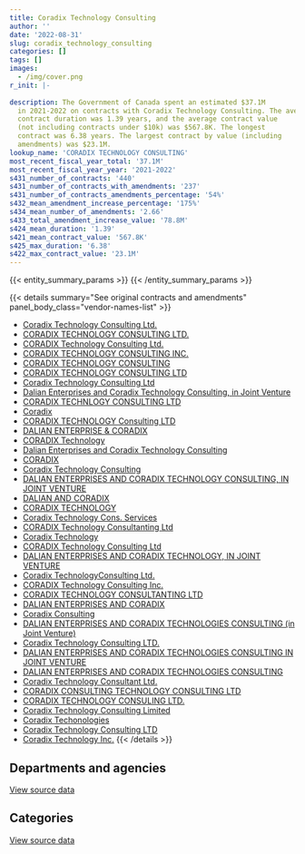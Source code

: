 ```yaml
---
title: Coradix Technology Consulting
author: ''
date: '2022-08-31'
slug: coradix_technology_consulting
categories: []
tags: []
images:
  - /img/cover.png
r_init: |-
  
description: The Government of Canada spent an estimated $37.1M
  in 2021-2022 on contracts with Coradix Technology Consulting. The average
  contract duration was 1.39 years, and the average contract value
  (not including contracts under $10k) was $567.8K. The longest
  contract was 6.38 years. The largest contract by value (including
  amendments) was $23.1M.
lookup_name: 'CORADIX TECHNOLOGY CONSULTING'
most_recent_fiscal_year_total: '37.1M'
most_recent_fiscal_year_year: '2021-2022'
s431_number_of_contracts: '440'
s431_number_of_contracts_with_amendments: '237'
s431_number_of_contracts_amendments_percentage: '54%'
s432_mean_amendment_increase_percentage: '175%'
s434_mean_number_of_amendments: '2.66'
s433_total_amendment_increase_value: '78.8M'
s424_mean_duration: '1.39'
s421_mean_contract_value: '567.8K'
s425_max_duration: '6.38'
s422_max_contract_value: '23.1M'
---
```


<script src="/rmarkdown-libs/htmlwidgets/htmlwidgets.js"></script>
<link href="/rmarkdown-libs/datatables-css/datatables-crosstalk.css" rel="stylesheet" />
<script src="/rmarkdown-libs/datatables-binding/datatables.js"></script>
<script src="/rmarkdown-libs/jquery/jquery-3.6.0.min.js"></script>
<link href="/rmarkdown-libs/dt-core-bootstrap/css/dataTables.bootstrap.min.css" rel="stylesheet" />
<link href="/rmarkdown-libs/dt-core-bootstrap/css/dataTables.bootstrap.extra.css" rel="stylesheet" />
<script src="/rmarkdown-libs/dt-core-bootstrap/js/jquery.dataTables.min.js"></script>
<script src="/rmarkdown-libs/dt-core-bootstrap/js/dataTables.bootstrap.min.js"></script>
<link href="/rmarkdown-libs/crosstalk/css/crosstalk.min.css" rel="stylesheet" />
<script src="/rmarkdown-libs/crosstalk/js/crosstalk.min.js"></script>
<script src="/rmarkdown-libs/htmlwidgets/htmlwidgets.js"></script>
<link href="/rmarkdown-libs/datatables-css/datatables-crosstalk.css" rel="stylesheet" />
<script src="/rmarkdown-libs/datatables-binding/datatables.js"></script>
<script src="/rmarkdown-libs/jquery/jquery-3.6.0.min.js"></script>
<link href="/rmarkdown-libs/dt-core-bootstrap/css/dataTables.bootstrap.min.css" rel="stylesheet" />
<link href="/rmarkdown-libs/dt-core-bootstrap/css/dataTables.bootstrap.extra.css" rel="stylesheet" />
<script src="/rmarkdown-libs/dt-core-bootstrap/js/jquery.dataTables.min.js"></script>
<script src="/rmarkdown-libs/dt-core-bootstrap/js/dataTables.bootstrap.min.js"></script>
<link href="/rmarkdown-libs/crosstalk/css/crosstalk.min.css" rel="stylesheet" />
<script src="/rmarkdown-libs/crosstalk/js/crosstalk.min.js"></script>

{{< entity_summary_params >}}
{{< /entity_summary_params >}}

{{< details summary="See original contracts and amendments" panel_body_class="vendor-names-list" >}}
- [Coradix Technology Consulting Ltd.](https://search.open.canada.ca/en/ct/?sort=contract_value_f%20desc&page=1&search_text=%22Coradix%20Technology%20Consulting%20Ltd.%22)
- [CORADIX TECHNOLOGY CONSULTING LTD.](https://search.open.canada.ca/en/ct/?sort=contract_value_f%20desc&page=1&search_text=%22CORADIX%20TECHNOLOGY%20CONSULTING%20LTD.%22)
- [CORADIX Technology Consulting Ltd.](https://search.open.canada.ca/en/ct/?sort=contract_value_f%20desc&page=1&search_text=%22CORADIX%20Technology%20Consulting%20Ltd.%22)
- [CORADIX TECHNOLOGY CONSULTING INC.](https://search.open.canada.ca/en/ct/?sort=contract_value_f%20desc&page=1&search_text=%22CORADIX%20TECHNOLOGY%20CONSULTING%20INC.%22)
- [CORADIX TECHNOLOGY CONSULTING](https://search.open.canada.ca/en/ct/?sort=contract_value_f%20desc&page=1&search_text=%22CORADIX%20TECHNOLOGY%20CONSULTING%22)
- [CORADIX TECHNOLOGY CONSULTING LTD](https://search.open.canada.ca/en/ct/?sort=contract_value_f%20desc&page=1&search_text=%22CORADIX%20TECHNOLOGY%20CONSULTING%20LTD%22)
- [Coradix Technology Consulting Ltd](https://search.open.canada.ca/en/ct/?sort=contract_value_f%20desc&page=1&search_text=%22Coradix%20Technology%20Consulting%20Ltd%22)
- [Dalian Enterprises and Coradix Technology Consulting, in Joint Venture](https://search.open.canada.ca/en/ct/?sort=contract_value_f%20desc&page=1&search_text=%22Dalian%20Enterprises%20and%20Coradix%20Technology%20Consulting%2c%20in%20Joint%20Venture%22)
- [CORADIX TECHNLOGY CONSULTING LTD](https://search.open.canada.ca/en/ct/?sort=contract_value_f%20desc&page=1&search_text=%22CORADIX%20TECHNLOGY%20CONSULTING%20LTD%22)
- [Coradix](https://search.open.canada.ca/en/ct/?sort=contract_value_f%20desc&page=1&search_text=%22Coradix%22)
- [CORADIX TECHNOLOGY Consulting LTD](https://search.open.canada.ca/en/ct/?sort=contract_value_f%20desc&page=1&search_text=%22CORADIX%20TECHNOLOGY%20%20Consulting%20LTD%22)
- [DALIAN ENTERPRISE & CORADIX](https://search.open.canada.ca/en/ct/?sort=contract_value_f%20desc&page=1&search_text=%22DALIAN%20ENTERPRISE%20%26%20CORADIX%22)
- [CORADIX Technology](https://search.open.canada.ca/en/ct/?sort=contract_value_f%20desc&page=1&search_text=%22CORADIX%20Technology%22)
- [Dalian Enterprises and Coradix Technology Consulting](https://search.open.canada.ca/en/ct/?sort=contract_value_f%20desc&page=1&search_text=%22Dalian%20Enterprises%20and%20Coradix%20Technology%20Consulting%22)
- [CORADIX](https://search.open.canada.ca/en/ct/?sort=contract_value_f%20desc&page=1&search_text=%22CORADIX%22)
- [Coradix Technology Consulting](https://search.open.canada.ca/en/ct/?sort=contract_value_f%20desc&page=1&search_text=%22Coradix%20Technology%20Consulting%22)
- [DALIAN ENTERPRISES AND CORADIX TECHNOLOGY CONSULTING, IN JOINT VENTURE](https://search.open.canada.ca/en/ct/?sort=contract_value_f%20desc&page=1&search_text=%22DALIAN%20ENTERPRISES%20AND%20CORADIX%20TECHNOLOGY%20CONSULTING%2c%20IN%20JOINT%20VENTURE%22)
- [DALIAN AND CORADIX](https://search.open.canada.ca/en/ct/?sort=contract_value_f%20desc&page=1&search_text=%22DALIAN%20AND%20CORADIX%22)
- [CORADIX TECHNOLOGY](https://search.open.canada.ca/en/ct/?sort=contract_value_f%20desc&page=1&search_text=%22CORADIX%20TECHNOLOGY%22)
- [Coradix Technology Cons. Services](https://search.open.canada.ca/en/ct/?sort=contract_value_f%20desc&page=1&search_text=%22Coradix%20Technology%20Cons.%20Services%22)
- [CORADIX Technology Consultanting Ltd](https://search.open.canada.ca/en/ct/?sort=contract_value_f%20desc&page=1&search_text=%22CORADIX%20Technology%20Consultanting%20Ltd%22)
- [Coradix Technology](https://search.open.canada.ca/en/ct/?sort=contract_value_f%20desc&page=1&search_text=%22Coradix%20Technology%22)
- [CORADIX Technology Consulting Ltd](https://search.open.canada.ca/en/ct/?sort=contract_value_f%20desc&page=1&search_text=%22CORADIX%20Technology%20Consulting%20Ltd%22)
- [DALIAN ENTERPRISES AND CORADIX TECHNOLOGY, IN JOINT VENTURE](https://search.open.canada.ca/en/ct/?sort=contract_value_f%20desc&page=1&search_text=%22DALIAN%20ENTERPRISES%20AND%20CORADIX%20TECHNOLOGY%2c%20IN%20JOINT%20VENTURE%22)
- [Coradix TechnologyConsulting Ltd.](https://search.open.canada.ca/en/ct/?sort=contract_value_f%20desc&page=1&search_text=%22Coradix%20TechnologyConsulting%20Ltd.%22)
- [CORADIX Technology Consulting Inc.](https://search.open.canada.ca/en/ct/?sort=contract_value_f%20desc&page=1&search_text=%22CORADIX%20Technology%20Consulting%20Inc.%22)
- [CORADIX TECHNOLOGY CONSULTANTING LTD](https://search.open.canada.ca/en/ct/?sort=contract_value_f%20desc&page=1&search_text=%22CORADIX%20TECHNOLOGY%20CONSULTANTING%20LTD%22)
- [DALIAN ENTERPRISES AND CORADIX](https://search.open.canada.ca/en/ct/?sort=contract_value_f%20desc&page=1&search_text=%22DALIAN%20ENTERPRISES%20AND%20CORADIX%22)
- [Coradix Consulting](https://search.open.canada.ca/en/ct/?sort=contract_value_f%20desc&page=1&search_text=%22Coradix%20Consulting%22)
- [DALIAN ENTERPRISES AND CORADIX TECHNOLOGIES CONSULTING (in Joint Venture)](https://search.open.canada.ca/en/ct/?sort=contract_value_f%20desc&page=1&search_text=%22DALIAN%20ENTERPRISES%20AND%20CORADIX%20TECHNOLOGIES%20CONSULTING%20%28in%20Joint%20Venture%29%22)
- [Coradix Technology Consulting LTD.](https://search.open.canada.ca/en/ct/?sort=contract_value_f%20desc&page=1&search_text=%22Coradix%20Technology%20Consulting%20LTD.%22)
- [DALIAN ENTERPRISES AND CORADIX TECHNOLOGIES CONSULTING IN JOINT VENTURE](https://search.open.canada.ca/en/ct/?sort=contract_value_f%20desc&page=1&search_text=%22DALIAN%20ENTERPRISES%20AND%20CORADIX%20TECHNOLOGIES%20CONSULTING%20IN%20JOINT%20VENTURE%22)
- [DALIAN ENTERPRISES AND CORADIX TECHNOLOGIES CONSULTING](https://search.open.canada.ca/en/ct/?sort=contract_value_f%20desc&page=1&search_text=%22DALIAN%20ENTERPRISES%20AND%20CORADIX%20TECHNOLOGIES%20CONSULTING%22)
- [Coradix Technology Consultant Ltd.](https://search.open.canada.ca/en/ct/?sort=contract_value_f%20desc&page=1&search_text=%22Coradix%20Technology%20Consultant%20Ltd.%22)
- [CORADIX CONSULTING TECHNOLOGY CONSULTING LTD](https://search.open.canada.ca/en/ct/?sort=contract_value_f%20desc&page=1&search_text=%22CORADIX%20CONSULTING%20TECHNOLOGY%20CONSULTING%20LTD%22)
- [CORADIX TECHNOLOGY CONSULING LTD.](https://search.open.canada.ca/en/ct/?sort=contract_value_f%20desc&page=1&search_text=%22CORADIX%20TECHNOLOGY%20CONSULING%20LTD.%22)
- [Coradix Technology Consulting Limited](https://search.open.canada.ca/en/ct/?sort=contract_value_f%20desc&page=1&search_text=%22Coradix%20Technology%20Consulting%20Limited%22)
- [Coradix Techonologies](https://search.open.canada.ca/en/ct/?sort=contract_value_f%20desc&page=1&search_text=%22Coradix%20Techonologies%22)
- [Coradix Technology Consulting LTD](https://search.open.canada.ca/en/ct/?sort=contract_value_f%20desc&page=1&search_text=%22Coradix%20Technology%20Consulting%20LTD%22)
- [Coradix Technology Inc.](https://search.open.canada.ca/en/ct/?sort=contract_value_f%20desc&page=1&search_text=%22Coradix%20Technology%20Inc.%22)
{{< /details >}}

## Departments and agencies

<div id="htmlwidget-1" style="width:100%;height:auto;" class="datatables html-widget"></div>
<script type="application/json" data-for="htmlwidget-1">{"x":{"style":"bootstrap","filter":"none","vertical":false,"data":[["<a href=\"/departments/aafc-aac/\">Agriculture and Agri-Food Canada<\/a>","<a href=\"/departments/aandc-aadnc/\">Crown-Indigenous Relations and Northern Affairs Canada<\/a>","<a href=\"/departments/cbsa-asfc/\">Canada Border Services Agency<\/a>","<a href=\"/departments/cic/\">Immigration, Refugees and Citizenship Canada<\/a>","<a href=\"/departments/dfatd-maecd/\">Global Affairs Canada<\/a>","<a href=\"/departments/dnd-mdn/\">National Defence<\/a>","<a href=\"/departments/ec/\">Environment and Climate Change Canada<\/a>","<a href=\"/departments/elections/\">Elections Canada<\/a>","<a href=\"/departments/esdc-edsc/\">Employment and Social Development Canada<\/a>","<a href=\"/departments/fcac-acfc/\">Financial Consumer Agency of Canada<\/a>","<a href=\"/departments/fintrac-canafe/\">Financial Transactions and Reports Analysis Centre of Canada<\/a>","<a href=\"/departments/hc-sc/\">Health Canada<\/a>","<a href=\"/departments/ic/\">Innovation, Science and Economic Development Canada<\/a>","<a href=\"/departments/infc/\">Infrastructure Canada<\/a>","<a href=\"/departments/irb-cisr/\">Immigration and Refugee Board of Canada<\/a>","<a href=\"/departments/isc-sac/\">Indigenous Services Canada<\/a>","<a href=\"/departments/jus/\">Department of Justice Canada<\/a>","<a href=\"/departments/lac-bac/\">Library and Archives Canada<\/a>","<a href=\"/departments/nrcan-rncan/\">Natural Resources Canada<\/a>","<a href=\"/departments/nserc-crsng/\">Natural Sciences and Engineering Research Council of Canada<\/a>","<a href=\"/departments/oic-ci/\">Office of the Information Commissioner of Canada<\/a>","<a href=\"/departments/pco-bcp/\">Privy Council Office<\/a>","<a href=\"/departments/pwgsc-tpsgc/\">Public Services and Procurement Canada<\/a>","<a href=\"/departments/rcmp-grc/\">Royal Canadian Mounted Police<\/a>","<a href=\"/departments/ssc-spc/\">Shared Services Canada<\/a>","<a href=\"/departments/tbs-sct/\">Treasury Board of Canada Secretariat<\/a>","<a href=\"/departments/tc/\">Transport Canada<\/a>"],[712263.05,747283.57,230960.73,3147793.88,2499642.21,9420806.96,null,1515528.45,675131.96,292763.07,62150,1192498.18,2377008.92,2371739.94,null,298464.2,9172.39,null,22600,null,14103.21,null,null,2283945.51,1060586.38,10311.25,99750.96],[null,729733.93,231593.5,3280977.89,2831369.71,10703430.6,15146.47,2389032.18,701855.64,90470.63,null,1195765.3,1931064.33,2365705.81,103818.75,211893.97,43598.61,null,3688690.29,21495.7,43376.27,23255.4,null,2113271.45,510815.82,null,114538.68],[null,191555.12,230960.73,3829781.71,5695418.65,8974691.17,1022067.49,4104451.05,1313678.69,null,317982,1232048.18,1917715.95,2359242.14,null,39321.45,null,37509.2,311309.71,17253.13,43257.76,42191.94,27552.54,1445318.18,209188.54,null,581045.15],[null,null,863596.11,3983776.66,9607711.48,8418819.1,993074,3293652.78,1781873.34,null,null,1192498.18,2136368.91,2359242.14,null,39233.6,null,68266.74,null,null,28771.34,null,62078.26,1677447.83,299550.9,null,335475.66]],"container":"<table class=\"table table-striped table-hover row-border order-column display\">\n  <thead>\n    <tr>\n      <th>Department<\/th>\n      <th>2018-2019<\/th>\n      <th>2019-2020<\/th>\n      <th>2020-2021<\/th>\n      <th>2021-2022<\/th>\n    <\/tr>\n  <\/thead>\n<\/table>","options":{"order":[[4,"desc"]],"pageLength":10,"autoWidth":true,"columnDefs":[{"targets":1,"render":"function(data, type, row, meta) {\n    return type !== 'display' ? data : DTWidget.formatCurrency(data, \"$\", 2, 3, \",\", \".\", true, null);\n  }"},{"targets":2,"render":"function(data, type, row, meta) {\n    return type !== 'display' ? data : DTWidget.formatCurrency(data, \"$\", 2, 3, \",\", \".\", true, null);\n  }"},{"targets":3,"render":"function(data, type, row, meta) {\n    return type !== 'display' ? data : DTWidget.formatCurrency(data, \"$\", 2, 3, \",\", \".\", true, null);\n  }"},{"targets":4,"render":"function(data, type, row, meta) {\n    return type !== 'display' ? data : DTWidget.formatCurrency(data, \"$\", 2, 3, \",\", \".\", true, null);\n  }"},{"width":"16%","targets":[1,2,3,4]},{"className":"dt-right","targets":[1,2,3,4]}],"orderClasses":false}},"evals":["options.columnDefs.0.render","options.columnDefs.1.render","options.columnDefs.2.render","options.columnDefs.3.render"],"jsHooks":[]}</script>
<p class="text-right">
<a href="https://github.com/GoC-Spending/contracts-data/tree/main/data/out/vendors/coradix_technology_consulting/summary_by_fiscal_year_by_department.csv" class="source-data-link btn btn-link">View source data</a>
</p>

## Categories

<div id="htmlwidget-2" style="width:100%;height:auto;" class="datatables html-widget"></div>
<script type="application/json" data-for="htmlwidget-2">{"x":{"style":"bootstrap","filter":"none","vertical":false,"data":[["<a href=\"/categories/defence/\">Defence<\/a>","<a href=\"/categories/professional_services/\">Professional services<\/a>","<a href=\"/categories/information_technology/\">Information technology<\/a>","<a href=\"/categories/security_and_protection/\">Security and protection<\/a>"],[8959340.89,853178.36,19219487.78,12497.8],[10227955.47,705107.89,22407837.59,null],[8478299.61,889666.89,24575573.99,null],[7633563.83,824488.87,28683384.34,null]],"container":"<table class=\"table table-striped table-hover row-border order-column display\">\n  <thead>\n    <tr>\n      <th>Category<\/th>\n      <th>2018-2019<\/th>\n      <th>2019-2020<\/th>\n      <th>2020-2021<\/th>\n      <th>2021-2022<\/th>\n    <\/tr>\n  <\/thead>\n<\/table>","options":{"order":[[4,"desc"]],"dom":"t","pageLength":30,"autoWidth":true,"columnDefs":[{"targets":1,"render":"function(data, type, row, meta) {\n    return type !== 'display' ? data : DTWidget.formatCurrency(data, \"$\", 2, 3, \",\", \".\", true, null);\n  }"},{"targets":2,"render":"function(data, type, row, meta) {\n    return type !== 'display' ? data : DTWidget.formatCurrency(data, \"$\", 2, 3, \",\", \".\", true, null);\n  }"},{"targets":3,"render":"function(data, type, row, meta) {\n    return type !== 'display' ? data : DTWidget.formatCurrency(data, \"$\", 2, 3, \",\", \".\", true, null);\n  }"},{"targets":4,"render":"function(data, type, row, meta) {\n    return type !== 'display' ? data : DTWidget.formatCurrency(data, \"$\", 2, 3, \",\", \".\", true, null);\n  }"},{"width":"16%","targets":[1,2,3,4]},{"className":"dt-right","targets":[1,2,3,4]}],"orderClasses":false,"lengthMenu":[10,25,30,50,100]}},"evals":["options.columnDefs.0.render","options.columnDefs.1.render","options.columnDefs.2.render","options.columnDefs.3.render"],"jsHooks":[]}</script>
<p class="text-right">
<a href="https://github.com/GoC-Spending/contracts-data/tree/main/data/out/vendors/coradix_technology_consulting/summary_by_fiscal_year_by_category.csv" class="source-data-link btn btn-link">View source data</a>
</p>
